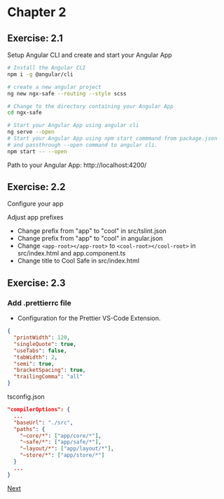# Chapter 2

## Exercise: 2.1

Setup Angular CLI and create and start your Angular App

```bash
# Install the Angular CLI
npm i -g @angular/cli
```

```bash
# create a new angular project
ng new ngx-safe --routing --style scss

# Change to the directory containing your Angular App
cd ngx-safe

# Start your Angular App using angular cli
ng serve --open
# Start your Angular App using npm start commmand from package.json
# and passthrough --open command to angular cli.
npm start -- --open
```

Path to your Angular App: http://localhost:4200/

## Exercise: 2.2

Configure your app

Adjust app prefixes

- Change prefix from "app" to "cool" in src/tslint.json
- Change prefix from "app" to "cool" in angular.json
- Change `<app-root></app-root>` to `<cool-root></cool-root>` in src/index.html and app.component.ts
- Change title to Cool Safe in src/index.html

## Exercise: 2.3

### Add .prettierrc file

- Configuration for the Prettier VS-Code Extension.

```json
{
  "printWidth": 120,
  "singleQuote": true,
  "useTabs": false,
  "tabWidth": 2,
  "semi": true,
  "bracketSpacing": true,
  "trailingComma": "all"
}
```

tsconfig.json

```json
"compilerOptions": {
  ...
  "baseUrl": "./src",
  "paths": {
    "~core/*": ["app/core/*"],
    "~safe/*": ["app/safe/*"],
    "~layout/*": ["app/layout/*"],
    "~store/*": ["app/store/*"]
  }
  ...
}
```

[Next](chapter4.md)
